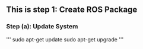 ## This is step 1: Create ROS Package

### Step (a): Update System

'''
sudo apt-get update
sudo apt-get upgrade
'''

